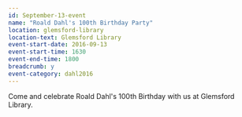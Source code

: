 ```yaml
---
id: September-13-event
name: "Roald Dahl's 100th Birthday Party"
location: glemsford-library
location-text: Glemsford Library
event-start-date: 2016-09-13
event-start-time: 1630
event-end-time: 1800
breadcrumb: y
event-category: dahl2016
---
```


Come and celebrate Roald Dahl's 100th Birthday with us at Glemsford Library.
